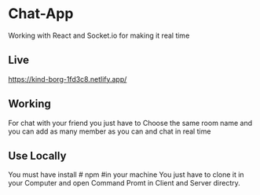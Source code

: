 # Chat-App
Working with React and Socket.io for making it real time

## Live
https://kind-borg-1fd3c8.netlify.app/

## Working
For chat with your friend you just have to Choose the same room name and you can add as many member as you can and chat in real time

## Use Locally
You must have install # npm #in your machine
You just have to clone it in your Computer and open Command Promt in Client and Server directry.

